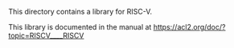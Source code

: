 This directory contains a library for RISC-V.

This library is documented in the manual at
https://acl2.org/doc/?topic=RISCV____RISCV
